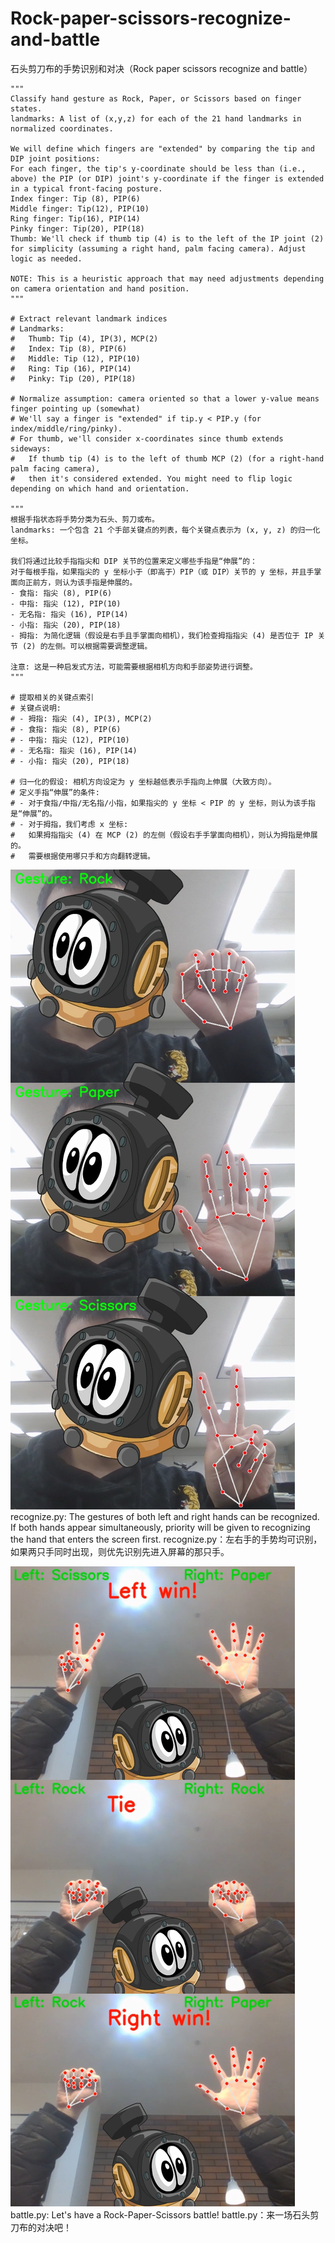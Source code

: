 # Rock-paper-scissors-recognize-and-battle
石头剪刀布的手势识别和对决（Rock paper scissors recognize and battle）

    """
    Classify hand gesture as Rock, Paper, or Scissors based on finger states.
    landmarks: A list of (x,y,z) for each of the 21 hand landmarks in normalized coordinates.

    We will define which fingers are "extended" by comparing the tip and DIP joint positions:
    For each finger, the tip's y-coordinate should be less than (i.e., above) the PIP (or DIP) joint's y-coordinate if the finger is extended in a typical front-facing posture.
    Index finger: Tip (8), PIP(6)
    Middle finger: Tip(12), PIP(10)
    Ring finger: Tip(16), PIP(14)
    Pinky finger: Tip(20), PIP(18)
    Thumb: We'll check if thumb tip (4) is to the left of the IP joint (2) for simplicity (assuming a right hand, palm facing camera). Adjust logic as needed.

    NOTE: This is a heuristic approach that may need adjustments depending on camera orientation and hand position.
    """

    # Extract relevant landmark indices
    # Landmarks:
    #   Thumb: Tip (4), IP(3), MCP(2)
    #   Index: Tip (8), PIP(6)
    #   Middle: Tip (12), PIP(10)
    #   Ring: Tip (16), PIP(14)
    #   Pinky: Tip (20), PIP(18)

    # Normalize assumption: camera oriented so that a lower y-value means finger pointing up (somewhat)
    # We'll say a finger is "extended" if tip.y < PIP.y (for index/middle/ring/pinky).
    # For thumb, we'll consider x-coordinates since thumb extends sideways:
    #   If thumb tip (4) is to the left of thumb MCP (2) (for a right-hand palm facing camera),
    #   then it's considered extended. You might need to flip logic depending on which hand and orientation.

    """
    根据手指状态将手势分类为石头、剪刀或布。
    landmarks: 一个包含 21 个手部关键点的列表，每个关键点表示为 (x, y, z) 的归一化坐标。
    
    我们将通过比较手指指尖和 DIP 关节的位置来定义哪些手指是“伸展”的：
    对于每根手指，如果指尖的 y 坐标小于（即高于）PIP（或 DIP）关节的 y 坐标，并且手掌面向正前方，则认为该手指是伸展的。
    - 食指: 指尖 (8), PIP(6)
    - 中指: 指尖 (12), PIP(10)
    - 无名指: 指尖 (16), PIP(14)
    - 小指: 指尖 (20), PIP(18)
    - 拇指: 为简化逻辑（假设是右手且手掌面向相机），我们检查拇指指尖 (4) 是否位于 IP 关节 (2) 的左侧。可以根据需要调整逻辑。
    
    注意: 这是一种启发式方法，可能需要根据相机方向和手部姿势进行调整。
    """
    
    # 提取相关的关键点索引
    # 关键点说明:
    # - 拇指: 指尖 (4), IP(3), MCP(2)
    # - 食指: 指尖 (8), PIP(6)
    # - 中指: 指尖 (12), PIP(10)
    # - 无名指: 指尖 (16), PIP(14)
    # - 小指: 指尖 (20), PIP(18)
    
    # 归一化的假设: 相机方向设定为 y 坐标越低表示手指向上伸展（大致方向）。
    # 定义手指“伸展”的条件:
    # - 对于食指/中指/无名指/小指，如果指尖的 y 坐标 < PIP 的 y 坐标，则认为该手指是“伸展”的。
    # - 对于拇指，我们考虑 x 坐标: 
    #   如果拇指指尖 (4) 在 MCP (2) 的左侧（假设右手手掌面向相机），则认为拇指是伸展的。
    #   需要根据使用哪只手和方向翻转逻辑。

![image](https://github.com/motortor/Rock-paper-scissors-recognize-and-battle/blob/main/recognize.png)
recognize.py: The gestures of both left and right hands can be recognized. If both hands appear simultaneously, priority will be given to recognizing the hand that enters the screen first.
recognize.py：左右手的手势均可识别，如果两只手同时出现，则优先识别先进入屏幕的那只手。

![image](https://github.com/motortor/Rock-paper-scissors-recognize-and-battle/blob/main/battle.png)
battle.py: Let's have a Rock-Paper-Scissors battle!
battle.py：来一场石头剪刀布的对决吧！
